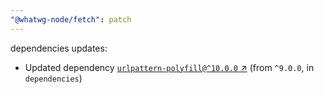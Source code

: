 ```yaml
---
"@whatwg-node/fetch": patch
---
```

dependencies updates:
  - Updated dependency [`urlpattern-polyfill@^10.0.0` ↗︎](https://www.npmjs.com/package/urlpattern-polyfill/v/10.0.0) (from `^9.0.0`, in `dependencies`)
